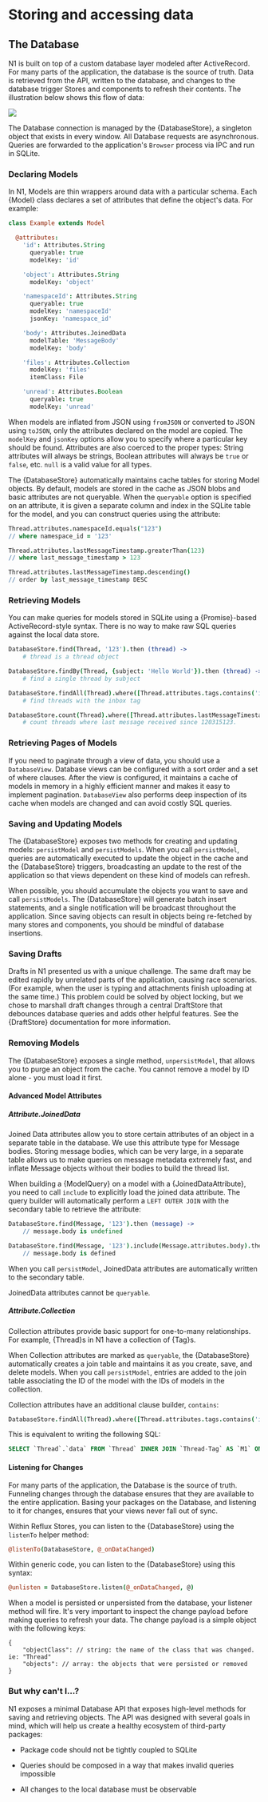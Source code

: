 
# Storing and accessing data

## The Database

N1 is built on top of a custom database layer modeled after ActiveRecord. For many parts of the application, the database is the source of truth. Data is retrieved from the API, written to the database, and changes to the database trigger Stores and components to refresh their contents. The illustration below shows this flow of data:

<img src="./images/database-flow.png">

The Database connection is managed by the {DatabaseStore}, a singleton object that exists in every window. All Database requests are asynchronous. Queries are forwarded to the application's `Browser` process via IPC and run in SQLite.

### Declaring Models

In N1, Models are thin wrappers around data with a particular schema. Each {Model} class declares a set of attributes that define the object's data. For example:

```coffee
class Example extends Model

  @attributes:
    'id': Attributes.String
      queryable: true
      modelKey: 'id'

    'object': Attributes.String
      modelKey: 'object'

    'namespaceId': Attributes.String
      queryable: true
      modelKey: 'namespaceId'
      jsonKey: 'namespace_id'

    'body': Attributes.JoinedData
      modelTable: 'MessageBody'
      modelKey: 'body'

    'files': Attributes.Collection
      modelKey: 'files'
      itemClass: File

    'unread': Attributes.Boolean
      queryable: true
      modelKey: 'unread'
```

When models are inflated from JSON using `fromJSON` or converted to JSON using `toJSON`, only the attributes declared on the model are copied. The `modelKey` and `jsonKey` options allow you to specify where a particular key should be found. Attributes are also coerced to the proper types: String attributes will always be strings, Boolean attributes will always be `true` or `false`, etc. `null` is a valid value for all types.

The {DatabaseStore} automatically maintains cache tables for storing Model objects. By default, models are stored in the cache as JSON blobs and basic attributes are not queryable. When the `queryable` option is specified on an attribute, it is given a separate column and index in the SQLite table for the model, and you can construct queries using the attribute:

```coffee
Thread.attributes.namespaceId.equals("123")
// where namespace_id = '123'

Thread.attributes.lastMessageTimestamp.greaterThan(123)
// where last_message_timestamp > 123

Thread.attributes.lastMessageTimestamp.descending()
// order by last_message_timestamp DESC
```

### Retrieving Models

You can make queries for models stored in SQLite using a {Promise}-based ActiveRecord-style syntax. There is no way to make raw SQL queries against the local data store.

```coffee
DatabaseStore.find(Thread, '123').then (thread) ->
    # thread is a thread object

DatabaseStore.findBy(Thread, {subject: 'Hello World'}).then (thread) ->
	# find a single thread by subject

DatabaseStore.findAll(Thread).where([Thread.attributes.tags.contains('inbox')]).then (threads) ->
	# find threads with the inbox tag

DatabaseStore.count(Thread).where([Thread.attributes.lastMessageTimestamp.greaterThan(120315123)]).then (results) ->
	# count threads where last message received since 120315123.

```

### Retrieving Pages of Models

If you need to paginate through a view of data, you should use a `DatabaseView`. Database views can be configured with a sort order and a set of where clauses. After the view is configured, it maintains a cache of models in memory in a highly efficient manner and makes it easy to implement pagination. `DatabaseView` also performs deep inspection of its cache when models are changed and can avoid costly SQL queries.


### Saving and Updating Models

The {DatabaseStore} exposes two methods for creating and updating models: `persistModel` and `persistModels`. When you call `persistModel`, queries are automatically executed to update the object in the cache and the {DatabaseStore} triggers, broadcasting an update to the rest of the application so that views dependent on these kind of models can refresh.

When possible, you should accumulate the objects you want to save and call `persistModels`. The {DatabaseStore} will generate batch insert statements, and a single notification will be broadcast throughout the application. Since saving objects can result in objects being re-fetched by many stores and components, you should be mindful of database insertions.

### Saving Drafts

Drafts in N1 presented us with a unique challenge. The same draft may be edited rapidly by unrelated parts of the application, causing race scenarios. (For example, when the user is typing and attachments finish uploading at the same time.) This problem could be solved by object locking, but we chose to marshall draft changes through a central DraftStore that debounces database queries and adds other helpful features. See the {DraftStore} documentation for more information.

### Removing Models

The {DatabaseStore} exposes a single method, `unpersistModel`, that allows you to purge an object from the cache. You cannot remove a model by ID alone - you must load it first.

#### Advanced Model Attributes

##### Attribute.JoinedData

Joined Data attributes allow you to store certain attributes of an object in a separate table in the database. We use this attribute type for Message bodies. Storing message bodies, which can be very large, in a separate table allows us to make queries on message metadata extremely fast, and inflate Message objects without their bodies to build the thread list.

When building a {ModelQuery} on a model with a {JoinedDataAttribute}, you need to call `include` to explicitly load the joined data attribute. The query builder will automatically perform a `LEFT OUTER JOIN` with the secondary table to retrieve the attribute:

```coffee
DatabaseStore.find(Message, '123').then (message) ->
	// message.body is undefined

DatabaseStore.find(Message, '123').include(Message.attributes.body).then (message) ->
	// message.body is defined
```

When you call `persistModel`, JoinedData attributes are automatically written to the secondary table.

JoinedData attributes cannot be `queryable`.

##### Attribute.Collection

Collection attributes provide basic support for one-to-many relationships. For example, {Thread}s in N1 have a collection of {Tag}s.

When Collection attributes are marked as `queryable`, the {DatabaseStore} automatically creates a join table and maintains it as you create, save, and delete models. When you call `persistModel`, entries are added to the join table associating the ID of the model with the IDs of models in the collection.

Collection attributes have an additional clause builder, `contains`:

```coffee
DatabaseStore.findAll(Thread).where([Thread.attributes.tags.contains('inbox')])
```

This is equivalent to writing the following SQL:

```sql
SELECT `Thread`.`data` FROM `Thread` INNER JOIN `Thread-Tag` AS `M1` ON `M1`.`id` = `Thread`.`id` WHERE `M1`.`value` = 'inbox' ORDER BY `Thread`.`last_message_timestamp` DESC
```

#### Listening for Changes

For many parts of the application, the Database is the source of truth. Funneling changes through the database ensures that they are available to the entire application. Basing your packages on the Database, and listening to it for changes, ensures that your views never fall out of sync.

Within Reflux Stores, you can listen to the {DatabaseStore} using the `listenTo` helper method:

```coffee
@listenTo(DatabaseStore, @_onDataChanged)
```

Within generic code, you can listen to the {DatabaseStore} using this syntax:

```coffee
@unlisten = DatabaseStore.listen(@_onDataChanged, @)
```

When a model is persisted or unpersisted from the database, your listener method will fire. It's very important to inspect the change payload before making queries to refresh your data. The change payload is a simple object with the following keys:

```
{
	"objectClass": // string: the name of the class that was changed. ie: "Thread"
	"objects": // array: the objects that were persisted or removed
}
```


###  But why can't I...?

N1 exposes a minimal Database API that exposes high-level methods for saving and retrieving objects. The API was designed with several goals in mind, which will help us create a healthy ecosystem of third-party packages:

- Package code should not be tightly coupled to SQLite

- Queries should be composed in a way that makes invalid queries impossible

- All changes to the local database must be observable
